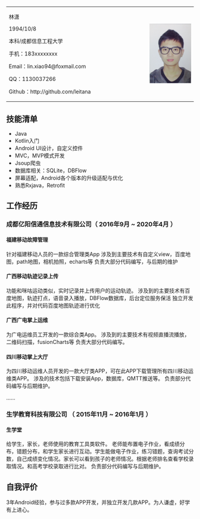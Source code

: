 <table border="0">
  <tr>
    <td width="75%">
      <p>林潇</p>
      <p>1994/10/8</p>
      <p>本科/成都信息工程大学</p>
      <p>手机：183xxxxxxxx</p>
      <p>Email：lin.xiao94@foxmail.com</p>
      <p>QQ：1130037266</p>
      <p>Github：http://github.com/leitana</p>
    </td>
    <td width="25%">
      <img src="https://github.com/leitana/homepage/blob/master/linxiao.jpg" width="100%">
    </td>
  </tr>
</table>

## 技能清单

- Java
- Kotlin入门
- Android UI设计，自定义控件
- MVC，MVP模式开发
- Jsoup爬虫
- 数据库相关：SQLite，DBFlow
- 屏幕适配，Android各个版本的升级适配与优化
- 熟悉Rxjava，Retrofit


## **工作经历**

### 成都亿阳信通信息技术有限公司（ 2016年9月 ~ 2020年4月 ）

#### 福建移动故障管理
针对福建移动人员的一款综合管理类App
涉及到主要技术有自定义view，百度地图，path地图，相机拍照，echarts等
负责大部分代码编写，与后期的维护


#### 广西移动轨迹记录上传
功能和咪咕运动类似，实时记录并上传用户的运动轨迹。
涉及到的主要技术有百度地图，轨迹打点，语音录入播放，DBFlow数据库，后台定位服务保活
独立开发此程序，并对代码百度地图轨迹进行优化

#### 广西广电掌上运维
为广电运维员工开发的一款综合类App。
涉及到的主要技术有视频直播流播放，二维码扫描，fusionCharts等
负责大部分代码编写。


#### 四川移动掌上大厅
为四川移动运维人员开发的一款大厅类APP，可在此APP下载管理所有四川移动运维类APP。
涉及的技术包括下载安装App，数据库，QMTT推送等。
负责部分代码编写与后期维护。

......

  
### 生学教育科技有限公司 （ 2015年11月 ~ 2016年1月 ）

#### 生学堂
给学生，家长，老师使用的教育工具类软件。
老师能布置电子作业，看成绩分布，错题分布，和学生家长进行互动。学生能做电子作业，练习错题，查询考试分数，自己成绩变化情况。家长可以看到孩子的老师情况。根据老师排名查看学校录取情况。和高考学校录取进行比对。
负责部分代码编写与后期维护。

## **自我评价**

3年Android经验，参与过多款APP开发，并独立开发几款APP。为人谦虚，好学有上进心。

